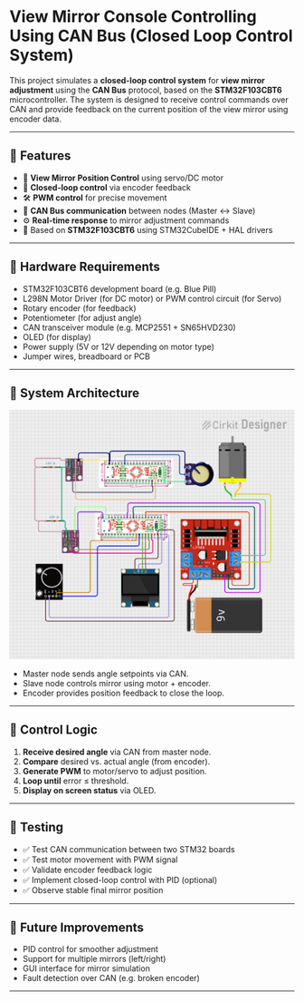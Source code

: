 # View Mirror Console Controlling Using CAN Bus (Closed Loop Control System)

This project simulates a **closed-loop control system** for **view mirror adjustment** using the **CAN Bus** protocol, based on the **STM32F103CBT6** microcontroller. The system is designed to receive control commands over CAN and provide feedback on the current position of the view mirror using encoder data.

---

## 📌 Features

- 🚗 **View Mirror Position Control** using servo/DC motor
- 🔁 **Closed-loop control** via encoder feedback
- 🛠️ **PWM control** for precise movement
- 📡 **CAN Bus communication** between nodes (Master ↔ Slave)
- ⚙️ **Real-time response** to mirror adjustment commands
- 🧠 Based on **STM32F103CBT6** using STM32CubeIDE + HAL drivers

---

## 🧰 Hardware Requirements

- STM32F103CBT6 development board (e.g. Blue Pill)
- L298N Motor Driver (for DC motor) or PWM control circuit (for Servo)
- Rotary encoder (for feedback)
- Potentiometer (for adjust angle)
- CAN transceiver module (e.g. MCP2551 + SN65HVD230)
- OLED (for display)
- Power supply (5V or 12V depending on motor type)
- Jumper wires, breadboard or PCB

---

## 🔌 System Architecture

![System Architecture Diagram](assets/circuit_image.png)

- Master node sends angle setpoints via CAN.
- Slave node controls mirror using motor + encoder.
- Encoder provides position feedback to close the loop.

---

## 🧠 Control Logic

1. **Receive desired angle** via CAN from master node.
2. **Compare** desired vs. actual angle (from encoder).
3. **Generate PWM** to motor/servo to adjust position.
4. **Loop until** error ≤ threshold.
5. **Display on screen status** via OLED.

---

## 🧪 Testing

- ✅ Test CAN communication between two STM32 boards
- ✅ Test motor movement with PWM signal
- ✅ Validate encoder feedback logic
- ✅ Implement closed-loop control with PID (optional)
- ✅ Observe stable final mirror position


---

## 📌 Future Improvements

- PID control for smoother adjustment
- Support for multiple mirrors (left/right)
- GUI interface for mirror simulation
- Fault detection over CAN (e.g. broken encoder)

---